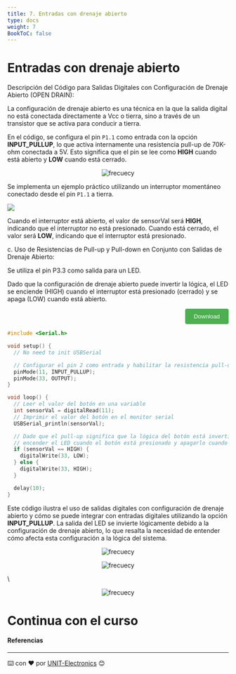 ```yaml
---
title: 7. Entradas con drenaje abierto 
type: docs
weight: 7
BookToC: false
---
```


# Entradas con drenaje abierto 
Descripción del Código para Salidas Digitales con Configuración de Drenaje Abierto (OPEN DRAIN):


La configuración de drenaje abierto es una técnica en la que la salida digital no está conectada directamente a Vcc o tierra, sino a través de un transistor que se activa para conducir a tierra. 

En el código, se configura el pin `P1.1` como entrada con la opción **INPUT_PULLUP**, lo que activa internamente una resistencia pull-up de 70K-ohm conectada a 5V. Esto significa que el pin se lee como **HIGH** cuando está abierto y **LOW** cuando está cerrado.



<p align="center">
    <img src="/docs/7-Entradas_open_drain/images/open_drain.png" alt="frecuecy">
</p>


Se implementa un ejemplo práctico utilizando un interruptor momentáneo conectado desde el pin `P1.1` a tierra.

![](/docs/7-Entradas_open_drain/images/squema_push_led.png)

Cuando el interruptor está abierto, el valor de sensorVal será **HIGH**, indicando que el interruptor no está presionado. Cuando está cerrado, el valor será **LOW**, indicando que el interruptor está presionado.

c. Uso de Resistencias de Pull-up y Pull-down en Conjunto con Salidas de Drenaje Abierto:

Se utiliza el pin P3.3 como salida para un LED.

Dado que la configuración de drenaje abierto puede invertir la lógica, el LED se enciende (HIGH) cuando el interruptor está presionado (cerrado) y se apaga (LOW) cuando está abierto.
<div style="text-align: right;">
    <a href="/docs/7-Entradas_open_drain/code/open_drain.ino" download="open_drain.ino">
        <button style="background-color: #4CAF50; color: white; padding: 10px 20px; border: none; border-radius: 4px; cursor: pointer;">
            Download 
        </button>
    </a>
</div>

```c
#include <Serial.h>

void setup() {
  // No need to init USBSerial

  // Configurar el pin 2 como entrada y habilitar la resistencia pull-up interna
  pinMode(11, INPUT_PULLUP);
  pinMode(33, OUTPUT);
}

void loop() {
  // Leer el valor del botón en una variable
  int sensorVal = digitalRead(11);
  // Imprimir el valor del botón en el monitor serial
  USBSerial_println(sensorVal);

  // Dado que el pull-up significa que la lógica del botón está invertida,
  // encender el LED cuando el botón está presionado y apagarlo cuando está abierto:
  if (sensorVal == HIGH) {
    digitalWrite(33, LOW);
  } else {
    digitalWrite(33, HIGH);
  }

  delay(10);
}

```
Este código ilustra el uso de salidas digitales con configuración de drenaje abierto y cómo se puede integrar con entradas digitales utilizando la opción **INPUT_PULLUP**. La salida del LED se invierte lógicamente debido a la configuración de drenaje abierto, lo que resalta la necesidad de entender cómo afecta esta configuración a la lógica del sistema.



<p align="center">
    <img src="/docs/6-Entradas_digitales/images/com.png" alt="frecuecy">
</p>


<p align="center">
    <img src="/docs/6-Entradas_digitales/images/in.png" alt="frecuecy">
</p>

\
<p align="center">
    <img src="/docs/7-Entradas_open_drain/images/input4.gif" alt="frecuecy">
</p>



# Continua con el curso [](/)


#### Referencias

---
⌨️ con ❤️ por [UNIT-Electronics](https://github.com/UNIT-Electronics) 😊

